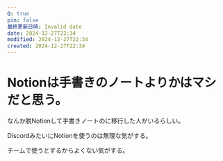 ```yaml
---
Q: true
pin: false
最終更新日時: Invalid date
date: 2024-12-27T22:34
modified: 2024-12-27T22:34
created: 2024-12-27T22:34
---
```

# Notionは手書きのノートよりかはマシだと思う。

なんか脱Notionして手書きノートのに移行した人がいるらしい。

DiscordみたいにNotionを使うのは無理な気がする。

チームで使うとするからよくない気がする。